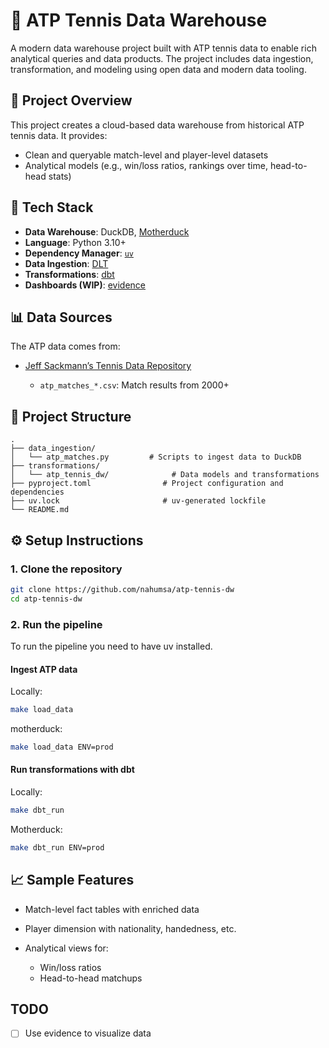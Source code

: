 # 🎾 ATP Tennis Data Warehouse

A modern data warehouse project built with ATP tennis data to enable rich analytical queries and data products.
The project includes data ingestion, transformation, and modeling using open data and modern data tooling.

## 📌 Project Overview

This project creates a cloud-based data warehouse from historical ATP tennis data. It provides:

* Clean and queryable match-level and player-level datasets
* Analytical models (e.g., win/loss ratios, rankings over time, head-to-head stats)

## 🧱 Tech Stack

* **Data Warehouse**: DuckDB, [Motherduck](https://motherduck.com/)
* **Language**: Python 3.10+
* **Dependency Manager**: [`uv`](https://github.com/astral-sh/uv)
* **Data Ingestion**: [DLT](DLT)
* **Transformations**: [dbt](https://www.getdbt.com/)
* **Dashboards (WIP)**: [evidence](https://docs.evidence.dev/)

## 📊 Data Sources

The ATP data comes from:

* [Jeff Sackmann’s Tennis Data Repository](https://github.com/JeffSackmann/tennis_atp)

  * `atp_matches_*.csv`: Match results from 2000+

## 📁 Project Structure

```
.
├── data_ingestion/
│   └── atp_matches.py         # Scripts to ingest data to DuckDB
├── transformations/
│   └── atp_tennis_dw/              # Data models and transformations
├── pyproject.toml                # Project configuration and dependencies
├── uv.lock                       # uv-generated lockfile
└── README.md
```

## ⚙️ Setup Instructions

### 1. Clone the repository

```bash
git clone https://github.com/nahumsa/atp-tennis-dw
cd atp-tennis-dw
```

### 2. Run the pipeline

To run the pipeline you need to have uv installed.

#### Ingest ATP data

Locally:

```bash
make load_data
```

motherduck:

```bash
make load_data ENV=prod
```

#### Run transformations with dbt

Locally:

```bash
make dbt_run
```

Motherduck:

```bash
make dbt_run ENV=prod
```

## 📈 Sample Features

* Match-level fact tables with enriched data
* Player dimension with nationality, handedness, etc.
* Analytical views for:

  * Win/loss ratios
  * Head-to-head matchups

## TODO

* [ ] Use evidence to visualize data
